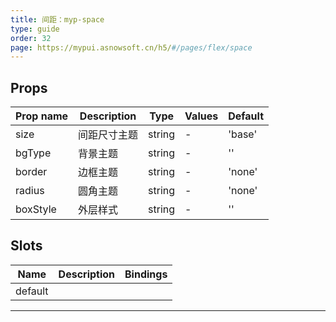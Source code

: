 ```yaml
---
title: 间距：myp-space
type: guide
order: 32
page: https://mypui.asnowsoft.cn/h5/#/pages/flex/space
---
```


## Props

| Prop name | Description  | Type   | Values | Default |
| --------- | ------------ | ------ | ------ | ------- |
| size      | 间距尺寸主题 | string | -      | 'base'  |
| bgType    | 背景主题     | string | -      | ''      |
| border    | 边框主题     | string | -      | 'none'  |
| radius    | 圆角主题     | string | -      | 'none'  |
| boxStyle  | 外层样式     | string | -      | ''      |

## Slots

| Name    | Description | Bindings |
| ------- | ----------- | -------- |
| default |             |          |

---

